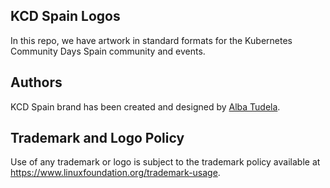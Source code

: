 ## KCD Spain Logos

In this repo, we have artwork in standard formats for the Kubernetes Community Days Spain community and events.

## Authors

KCD Spain brand has been created and designed by [Alba Tudela](https://twitter.com/al_tudela).

## Trademark and Logo Policy

Use of any trademark or logo is subject to the trademark policy available at https://www.linuxfoundation.org/trademark-usage.
